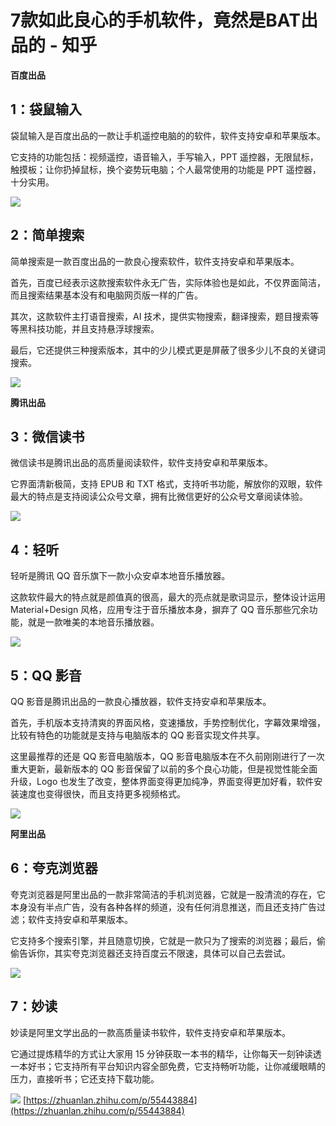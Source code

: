 # 7款如此良心的手机软件，竟然是BAT出品的 - 知乎
**百度出品**

## **1：袋鼠输入**

袋鼠输入是百度出品的一款让手机遥控电脑的的软件，软件支持安卓和苹果版本。

它支持的功能包括：视频遥控，语音输入，手写输入，PPT 遥控器，无限鼠标，触摸板；让你扔掉鼠标，换个姿势玩电脑；个人最常使用的功能是 PPT 遥控器，十分实用。

![](https://pic4.zhimg.com/v2-f2bb567ad65e837d3d9b96f0722145b7_b.jpg)

## **2：简单搜索**

简单搜索是一款百度出品的一款良心搜索软件，软件支持安卓和苹果版本。

首先，百度已经表示这款搜索软件永无广告，实际体验也是如此，不仅界面简洁，而且搜索结果基本没有和电脑网页版一样的广告。

其次，这款软件主打语音搜索，AI 技术，提供实物搜索，翻译搜索，题目搜索等等黑科技功能，并且支持悬浮球搜索。

最后，它还提供三种搜索版本，其中的少儿模式更是屏蔽了很多少儿不良的关键词搜索。

![](https://pic2.zhimg.com/v2-f444b64a80653525d7718099745dc901_b.jpg)

**腾讯出品**

## **3：微信读书**

微信读书是腾讯出品的高质量阅读软件，软件支持安卓和苹果版本。

它界面清新极简，支持 EPUB 和 TXT 格式，支持听书功能，解放你的双眼，软件最大的特点是支持阅读公众号文章，拥有比微信更好的公众号文章阅读体验。

![](https://pic4.zhimg.com/v2-0e5e3d4c0101e08d198e455313f6b8d3_b.jpg)

## **4：轻听**

轻听是腾讯 QQ 音乐旗下一款小众安卓本地音乐播放器。

这款软件最大的特点就是颜值真的很高，最大的亮点就是歌词显示，整体设计运用 Material+Design 风格，应用专注于音乐播放本身，摒弃了 QQ 音乐那些冗余功能，就是一款唯美的本地音乐播放器。

![](https://pic3.zhimg.com/v2-6a72c30c62e220d651441085e1798fe6_b.jpg)

## **5：QQ 影音**

QQ 影音是腾讯出品的一款良心播放器，软件支持安卓和苹果版本。

首先，手机版本支持清爽的界面风格，变速播放，手势控制优化，字幕效果增强，比较有特色的功能就是支持与电脑版本的 QQ 影音实现文件共享。

这里最推荐的还是 QQ 影音电脑版本，QQ 影音电脑版本在不久前刚刚进行了一次重大更新，最新版本的 QQ 影音保留了以前的多个良心功能，但是视觉性能全面升级，Logo 也发生了改变，整体界面变得更加纯净，界面变得更加好看，软件安装速度也变得很快，而且支持更多视频格式。

![](https://pic4.zhimg.com/v2-eac6bfb02139eb72de5eb34112bf3fb7_b.jpg)

**阿里出品**

## **6：夸克浏览器**

夸克浏览器是阿里出品的一款非常简洁的手机浏览器，它就是一股清流的存在，它本身没有半点广告，没有各种各样的频道，没有任何消息推送，而且还支持广告过滤；软件支持安卓和苹果版本。

它支持多个搜索引擎，并且随意切换，它就是一款只为了搜索的浏览器；最后，偷偷告诉你，其实夸克浏览器还支持百度云不限速，具体可以自己去尝试。

![](https://pic4.zhimg.com/v2-1c80633e50b11cf9a4ebf6e292f7c92b_b.jpg)

## **7：妙读**

妙读是阿里文学出品的一款高质量读书软件，软件支持安卓和苹果版本。

它通过提炼精华的方式让大家用 15 分钟获取一本书的精华，让你每天一刻钟读透一本好书；它支持所有平台知识内容全部免费，它支持畅听功能，让你减缓眼睛的压力，直接听书；它还支持下载功能。

![](https://pic3.zhimg.com/v2-46b18c5895f002d474aebdb90962be86_b.jpg) 
 [https://zhuanlan.zhihu.com/p/55443884](https://zhuanlan.zhihu.com/p/55443884)
